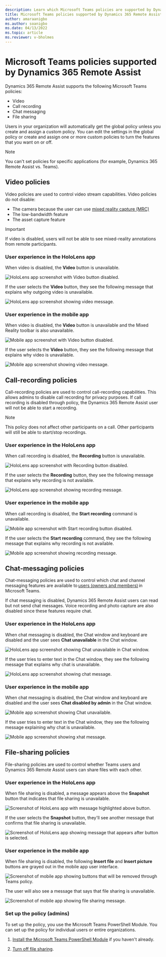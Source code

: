 ```yaml
---
description: Learn which Microsoft Teams policies are supported by Dynamics 365 Remote Assist and the effect of disabling those policies.
title: Microsoft Teams policies supported by Dynamics 365 Remote Assist
author: amaraanigbo
ms.author: soanigbo
ms.date: 04/13/2022
ms.topic: article
ms.reviewer: v-bholmes
---
```


# Microsoft Teams policies supported by Dynamics 365 Remote Assist

Dynamics 365 Remote Assist supports the following Microsoft Teams policies: 

- Video
- Call recording
- Chat messaging
- File sharing
 
Users in your organization will automatically get the global policy unless you create and assign a custom policy. You can edit the settings in the global policy or 
create and assign one or more custom policies to turn the features that you want on or off.  

> [!NOTE]
> You can't set policies for specific applications (for example, Dynamics 365 Remote Assist vs. Teams).  

## Video policies

Video policies are used to control video stream capabilities. Video policies do not disable:

- The camera because the user can use [mixed reality capture (MRC)](/hololens/holographic-photos-and-videos)
- The low-bandwidth feature
- The asset capture feature 

> [!IMPORTANT]
> If video is disabled, users will not be able to see mixed-reality annotations from remote participants.  

### User experience in the HoloLens app

When video is disabled, the **Video** button is unavailable.

![HoloLens app screenshot with Video button disabled.](media/teams-policies-hololens-video-button.PNG "HoloLens screenshot with Video button disabled")

If the user selects the **Video** button, they see the following message that explains why outgoing video is unavailable.

![HoloLens app screenshot showing video message.](media/teams-policies-hololens-video-message.PNG "HoloLens screenshot showing video message")

### User experience in the mobile app

When video is disabled, the **Video** button is unavailable and the Mixed Reality toolbar is also unavailable.

![Mobile app screenshot with Video button disabled.](media/teams-policies-mobile-video-button.PNG "Mobile app screenshot with Video button disabled")

If the user selects the **Video** button, they see the following message that explains why video is unavailable.

![Mobile app screenshot showing video message.](media/teams-policies-mobile-video-message.PNG "Mobile app screenshot showing video message")

## Call-recording policies 

Call-recording policies are used to control call-recording capabilities. This allows admins to disable call recording for privacy purposes. If call recording is disabled through policy, the Dynamics 365 Remote Assist user will not be able to start a recording.  

> [!NOTE]
> This policy does not affect other participants on a call. Other participants will still be able to start/stop recordings.  

### User experience in the HoloLens app

When call recording is disabled, the **Recording** button is unavailable.

![HoloLens app screenshot with Recording button disabled.](media/teams-policies-hololens-call-recording-button.PNG "HoloLens screenshot with Recording button disabled")

If the user selects the **Recording** button, they see the following message that explains why recording is not available.  
 
![HoloLens app screenshot showing recording message.](media/teams-policies-hololens-call-recording-message.PNG "HoloLens screenshot showing recording message")

### User experience in the mobile app

When call recording is disabled, the **Start recording** command is unavailable.

![Mobile app screenshot with Start recording button disabled.](media/teams-policies-mobile-call-recording-command.PNG "Mobile app screenshot with Start recording button disabled")

If the user selects the **Start recording** command, they see the following message that explains why recording is not available.

![Mobile app screenshot showing recording message.](media/teams-policies-mobile-call-recording-message.PNG "Mobile app screenshot showing recording message")

## Chat-messaging policies

Chat-messaging policies are used to control which chat and channel messaging features are available to [users (owners and members)](/microsoftteams/assign-roles-permissions) in Microsoft Teams.  

If chat messaging is disabled, Dynamics 365 Remote Assist users can read but not send chat messages. Voice recording and photo capture are also disabled since these features require chat.  

### User experience in the HoloLens app

When chat messaging is disabled, the Chat window and keyboard are disabled and the user sees **Chat unavailable** in the Chat window.  

![HoloLens app screenshot showing Chat unavailable in Chat window.](media/teams-policies-hololens-chat-button.PNG "HoloLens app screenshot showing Chat unavailable in Chat window")
 
If the user tries to enter text in the Chat window, they see the following message that explains why chat is unavailable.

![HoloLens app screenshot showing chat message.](media/teams-policies-hololens-chat-message.PNG "HoloLens app screenshot showing chat message")

### User experience in the mobile app

When chat messaging is disabled, the Chat window and keyboard are disabled and the user sees **Chat disabled by admin** in the Chat window.

![Mobile app screenshot showing Chat unavailable.](media/teams-policies-mobile-chat-unavailable.PNG "Mobile app screenshot showing Chat unavailable")

If the user tries to enter text in the Chat window, they see the following message explaining why chat is unavailable. 

![Mobile app screenshot showing xhat message.](media/teams-policies-mobile-chat-message.PNG "Mobile app screenshot showing chat message")

## File-sharing policies

File-sharing policies are used to control whether Teams users and Dynamics 365 Remote Assist users can share files with each other. 

### User experience in the HoloLens app

When file sharing is disabled, a message appears above the **Snapshot** button that indicates that file sharing is unavailable.

![Screenshot of HoloLens app with message highlighted above button.](media/hololens-app-file-sharing-message-1.jpg "Screenshot of HoloLens app with message highlighted above button")

If the user selects the **Snapshot** button, they'll see another message that confirms that file sharing is unavailable.

![Screenshot of HoloLens app showing message that appears after button is selected.](media/hololens-app-file-sharing-message-2.jpg "Screenshot of HoloLens app showing message that appears after button is selected")

### User experience in the mobile app

When file sharing is disabled, the following **Insert file** and **Insert picture** buttons are grayed out in the mobile app user interface.

![Screenshot of mobile app showing buttons that will be removed through Teams policy.](media/mobile-app-file-sharing-buttons.jpg "Screenshot of mobile app showing buttons that will be removed through Teams policy")

The user will also see a message that says that file sharing is unavailable.

![Screenshot of mobile app showing file sharing message.](media/mobile-app-file-sharing-message.jpg "Screenshot of mobile app showing file sharing message")

### Set up the policy (admins)

To set up the policy, you use the Microsoft Teams PowerShell Module. You can set up the policy for individual users or entire organizations. 

1. [Install the Microsoft Teams PowerShell Module](https://docs.microsoft.com/microsoftteams/teams-powershell-install) if you haven't already. 

2. [Turn off file sharing](https://docs.microsoft.com/microsoftteams/turn-off-teams-native-file-upload-policy#turn-off-nativefileentrypoints-for-specific-users). 





